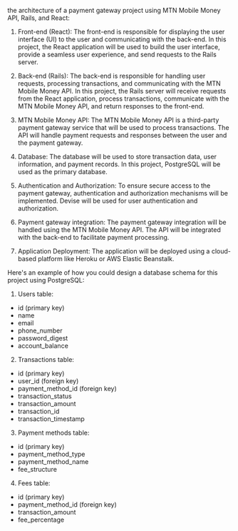 the architecture of a payment gateway project using MTN Mobile Money API, Rails, and React:

1. Front-end (React): The front-end is responsible for displaying the user interface (UI) to the user and communicating with the back-end. In this project, the React application will be used to build the user interface, provide a seamless user experience, and send requests to the Rails server.

2. Back-end (Rails): The back-end is responsible for handling user requests, processing transactions, and communicating with the MTN Mobile Money API. In this project, the Rails server will receive requests from the React application, process transactions, communicate with the MTN Mobile Money API, and return responses to the front-end.

3. MTN Mobile Money API: The MTN Mobile Money API is a third-party payment gateway service that will be used to process transactions. The API will handle payment requests and responses between the user and the payment gateway.

4. Database: The database will be used to store transaction data, user information, and payment records. In this project, PostgreSQL will be used as the primary database.

5. Authentication and Authorization: To ensure secure access to the payment gateway, authentication and authorization mechanisms will be implemented. Devise will be used for user authentication and authorization.

6. Payment gateway integration: The payment gateway integration will be handled using the MTN Mobile Money API. The API will be integrated with the back-end to facilitate payment processing.

7. Application Deployment: The application will be deployed using a cloud-based platform like Heroku or AWS Elastic Beanstalk.

Here's an example of how you could design a database schema for this project using PostgreSQL:

1. Users table:
 - id (primary key)
 - name
 - email
 - phone_number
 - password_digest
 - account_balance
2. Transactions table:
 - id (primary key)
 - user_id (foreign key)
 - payment_method_id (foreign key)
 - transaction_status
 - transaction_amount
 - transaction_id
 - transaction_timestamp
3. Payment methods table:
 - id (primary key)
 - payment_method_type
 - payment_method_name
 - fee_structure
4. Fees table:
 - id (primary key)
 - payment_method_id (foreign key)
 - transaction_amount
 - fee_percentage


